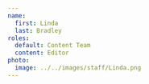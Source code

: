 ```yaml
---
name:
  first: Linda
  last: Bradley
roles:
  default: Content Team
  content: Editor
photo:
  image: ../../images/staff/Linda.png
---
```

